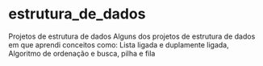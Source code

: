 # estrutura_de_dados
Projetos de estrutura de dados
Alguns dos projetos de estrutura de dados em que aprendi conceitos como: Lista ligada e duplamente ligada, Algoritmo de ordenação e busca, pilha e fila

